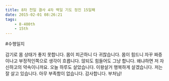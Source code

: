 ```yaml
---
title: 8차 천일 결사 4차 백일 기도 정진 15일째
date: 2015-02-01 08:26:21
tags:
    - 8-400th
    - 15th
---
```


#수행일지

감기로 몸 상태가 좋지 못합니다. 몸이 피곤하니 다 귀찮습니다. 몸이 힘드니 자꾸 짜증이나고 부정적인쪽으로 생각이 흐릅니다. 않되도 힘들어도 그냥 합니다. 왜냐하면 저 자신하고의 약속이니까요. 오늘 하루도 살았습니다. 이왕살거 행복하게 살겠습니다. 저는 잘 살고 있습니다. 아무 부족함이 없습니다. 감사합니다. 부처님!
